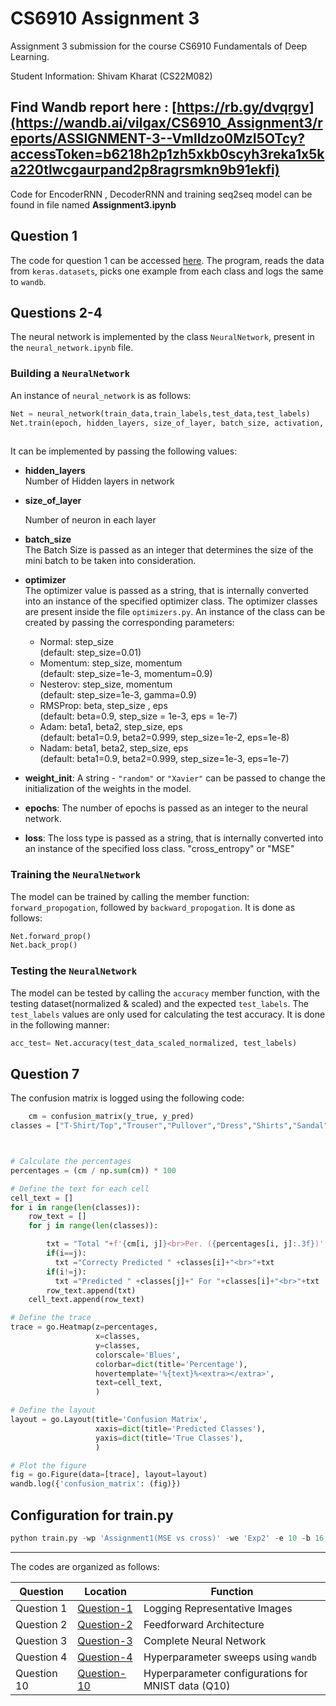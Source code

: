 # CS6910 Assignment 3
Assignment 3 submission for the course CS6910 Fundamentals of Deep Learning.

Student Information: Shivam Kharat (CS22M082)

Find Wandb report here : [https://rb.gy/dvqrgv](https://wandb.ai/vilgax/CS6910_Assignment3/reports/ASSIGNMENT-3--Vmlldzo0MzI5OTcy?accessToken=b6218h2p1zh5xkb0scyh3reka1x5ka220tlwcgaurpand2p8ragrsmkn9b91ekfi)
---
Code for EncoderRNN , DecoderRNN and training seq2seq model can be found in file named **Assignment3.ipynb** 
## Question 1
The code for question 1 can be accessed [here](https://github.com/Shivam10816/cs6910_assignment1/blob/main/Q1.ipynb). The program, reads the data from `keras.datasets`, picks one example from each class and logs the same to `wandb`.

## Questions 2-4
The neural network is implemented by the class `NeuralNetwork`, present in the `neural_network.ipynb` file.  
### Building a `NeuralNetwork`
An instance of `neural_network` is as follows:
```Python
Net = neural_network(train_data,train_labels,test_data,test_labels)
Net.train(epoch, hidden_layers, size_of_layer, batch_size, activation, optimizer, weight_init, learning_rate, weight_decay,loss)
    
```

It can be implemented by passing the following values:

- **hidden_layers**  
    Number of Hidden layers in network
- **size_of_layer**

    Number of neuron in each layer
    
- **batch_size**  
    The Batch Size is passed as an integer that determines the size of the mini batch to be taken into consideration.

- **optimizer**  
    The optimizer value is passed as a string, that is internally converted into an instance of the specified optimizer class. The optimizer classes are present inside the file `optimizers.py`. An instance of the class can be created by passing the corresponding parameters:
    + Normal: step_size   
        (default: step_size=0.01)
    + Momentum: step_size, momentum   
        (default: step_size=1e-3, momentum=0.9)
    + Nesterov: step_size, momentum   
        (default: step_size=1e-3, gamma=0.9)
    + RMSProp: beta, step_size , eps    
        (default: beta=0.9, step_size = 1e-3, eps = 1e-7)
    + Adam: beta1, beta2, step_size, eps   
        (default: beta1=0.9, beta2=0.999, step_size=1e-2, eps=1e-8)
    + Nadam: beta1, beta2, step_size, eps   
        (default: beta1=0.9, beta2=0.999, step_size=1e-3, eps=1e-7)

- **weight_init**: A string - `"random"` or `"Xavier"` can be passed to change the initialization of the weights in the model.

- **epochs**: The number of epochs is passed as an integer to the neural network.

- **loss**: The loss type is passed as a string, that is internally converted into an instance of the specified loss class. "cross_entropy" or "MSE" 



### Training the `NeuralNetwork`
The model can be trained by calling the member function: `forward_propogation`, followed by `backward_propogation`. It is done as follows:

```python
Net.forward_prop()
Net.back_prop()
```

### Testing the `NeuralNetwork`
The model can be tested by calling the `accuracy` member function, with the testing dataset(normalized & scaled) and the expected `test_labels`. The `test_labels` values are only used for calculating the test accuracy. It is done in the following manner:

```python
acc_test= Net.accuracy(test_data_scaled_normalized, test_labels)
```

## Question 7
The confusion matrix is logged using the following code:

```python
    cm = confusion_matrix(y_true, y_pred)
classes = ["T-Shirt/Top","Trouser","Pullover","Dress","Shirts","Sandal","Coat","Sneaker","Bag","Ankle boot"]



# Calculate the percentages
percentages = (cm / np.sum(cm)) * 100

# Define the text for each cell
cell_text = []
for i in range(len(classes)):
    row_text = []
    for j in range(len(classes)):

        txt = "Total "+f'{cm[i, j]}<br>Per. ({percentages[i, j]:.3f})'
        if(i==j):
          txt ="Correcty Predicted " +classes[i]+"<br>"+txt
        if(i!=j):
          txt ="Predicted " +classes[j]+" For "+classes[i]+"<br>"+txt
        row_text.append(txt)
    cell_text.append(row_text)

# Define the trace
trace = go.Heatmap(z=percentages,
                   x=classes,
                   y=classes,
                   colorscale='Blues',
                   colorbar=dict(title='Percentage'),
                   hovertemplate='%{text}%<extra></extra>',
                   text=cell_text,
                   )

# Define the layout
layout = go.Layout(title='Confusion Matrix',
                   xaxis=dict(title='Predicted Classes'),
                   yaxis=dict(title='True Classes'),
                   )

# Plot the figure
fig = go.Figure(data=[trace], layout=layout)
wandb.log({'confusion_matrix': (fig)})
```


## Configuration for train.py
```Python
python train.py -wp 'Assignment1(MSE vs cross)' -we 'Exp2' -e 10 -b 16 -l 'MSE' -o 'nadam' -lr 0.001 -w_d 0.005 -w_i 'Xavier' -nhl 5 -sz 128  -a 'tanh'  
```
---
The codes are organized as follows:

| Question | Location | Function | 
|----------|----------|----------|
| Question 1 | [Question-1](https://github.com/Shivam10816/cs6910_assignment1/blob/main/Q1.ipynb) | Logging Representative Images | 
| Question 2 | [Question-2](https://github.com/Shivam10816/cs6910_assignment1/blob/main/neural_network.py) | Feedforward Architecture |
| Question 3 | [Question-3](https://github.com/Shivam10816/cs6910_assignment1/blob/main/neural_network.py) | Complete Neural Network |
| Question 4 | [Question-4](https://github.com/Shivam10816/cs6910_assignment1/blob/main/neural_network.py) | Hyperparameter sweeps using `wandb` |
| Question 10 | [Question-10](https://github.com/Shivam10816/cs6910_assignment1/blob/main/train.py) | Hyperparameter configurations for MNIST data (Q10) | 
